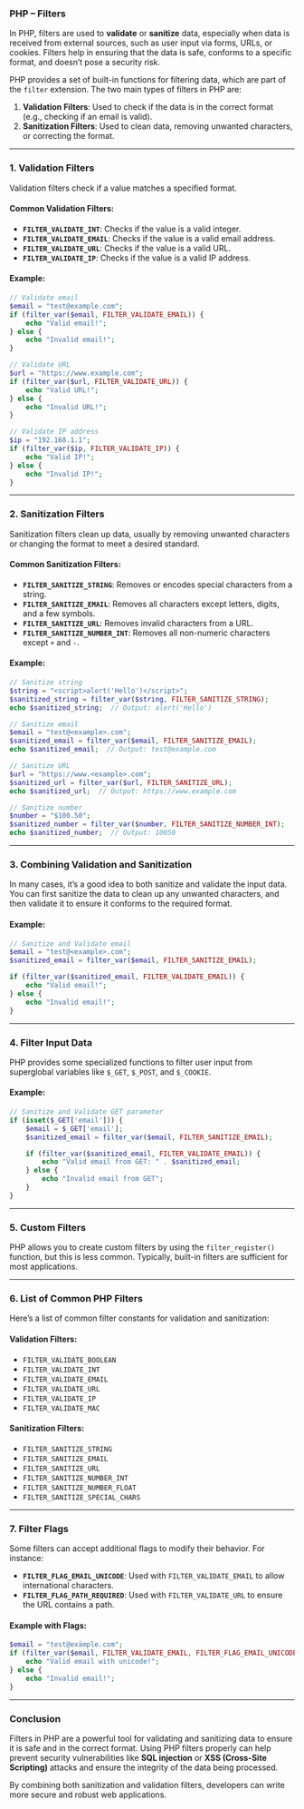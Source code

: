 ### PHP – Filters

In PHP, filters are used to **validate** or **sanitize** data, especially when data is received from external sources, such as user input via forms, URLs, or cookies. Filters help in ensuring that the data is safe, conforms to a specific format, and doesn’t pose a security risk.

PHP provides a set of built-in functions for filtering data, which are part of the `filter` extension. The two main types of filters in PHP are:
1. **Validation Filters**: Used to check if the data is in the correct format (e.g., checking if an email is valid).
2. **Sanitization Filters**: Used to clean data, removing unwanted characters, or correcting the format.

---

### **1. Validation Filters**

Validation filters check if a value matches a specified format.

#### **Common Validation Filters:**

- **`FILTER_VALIDATE_INT`**: Checks if the value is a valid integer.
- **`FILTER_VALIDATE_EMAIL`**: Checks if the value is a valid email address.
- **`FILTER_VALIDATE_URL`**: Checks if the value is a valid URL.
- **`FILTER_VALIDATE_IP`**: Checks if the value is a valid IP address.

#### **Example:**

```php
// Validate email
$email = "test@example.com";
if (filter_var($email, FILTER_VALIDATE_EMAIL)) {
    echo "Valid email!";
} else {
    echo "Invalid email!";
}

// Validate URL
$url = "https://www.example.com";
if (filter_var($url, FILTER_VALIDATE_URL)) {
    echo "Valid URL!";
} else {
    echo "Invalid URL!";
}

// Validate IP address
$ip = "192.168.1.1";
if (filter_var($ip, FILTER_VALIDATE_IP)) {
    echo "Valid IP!";
} else {
    echo "Invalid IP!";
}
```

---

### **2. Sanitization Filters**

Sanitization filters clean up data, usually by removing unwanted characters or changing the format to meet a desired standard.

#### **Common Sanitization Filters:**

- **`FILTER_SANITIZE_STRING`**: Removes or encodes special characters from a string.
- **`FILTER_SANITIZE_EMAIL`**: Removes all characters except letters, digits, and a few symbols.
- **`FILTER_SANITIZE_URL`**: Removes invalid characters from a URL.
- **`FILTER_SANITIZE_NUMBER_INT`**: Removes all non-numeric characters except `+` and `-`.

#### **Example:**

```php
// Sanitize string
$string = "<script>alert('Hello')</script>";
$sanitized_string = filter_var($string, FILTER_SANITIZE_STRING);
echo $sanitized_string;  // Output: alert('Hello')

// Sanitize email
$email = "test@<example>.com";
$sanitized_email = filter_var($email, FILTER_SANITIZE_EMAIL);
echo $sanitized_email;  // Output: test@example.com

// Sanitize URL
$url = "https://www.<example>.com";
$sanitized_url = filter_var($url, FILTER_SANITIZE_URL);
echo $sanitized_url;  // Output: https://www.example.com

// Sanitize number
$number = "$100.50";
$sanitized_number = filter_var($number, FILTER_SANITIZE_NUMBER_INT);
echo $sanitized_number;  // Output: 10050
```

---

### **3. Combining Validation and Sanitization**

In many cases, it’s a good idea to both sanitize and validate the input data. You can first sanitize the data to clean up any unwanted characters, and then validate it to ensure it conforms to the required format.

#### **Example:**

```php
// Sanitize and Validate email
$email = "test@<example>.com";
$sanitized_email = filter_var($email, FILTER_SANITIZE_EMAIL);

if (filter_var($sanitized_email, FILTER_VALIDATE_EMAIL)) {
    echo "Valid email!";
} else {
    echo "Invalid email!";
}
```

---

### **4. Filter Input Data**

PHP provides some specialized functions to filter user input from superglobal variables like `$_GET`, `$_POST`, and `$_COOKIE`.

#### **Example:**

```php
// Sanitize and Validate GET parameter
if (isset($_GET['email'])) {
    $email = $_GET['email'];
    $sanitized_email = filter_var($email, FILTER_SANITIZE_EMAIL);

    if (filter_var($sanitized_email, FILTER_VALIDATE_EMAIL)) {
        echo "Valid email from GET: " . $sanitized_email;
    } else {
        echo "Invalid email from GET";
    }
}
```

---

### **5. Custom Filters**

PHP allows you to create custom filters by using the `filter_register()` function, but this is less common. Typically, built-in filters are sufficient for most applications.

---

### **6. List of Common PHP Filters**

Here’s a list of common filter constants for validation and sanitization:

#### **Validation Filters:**
- `FILTER_VALIDATE_BOOLEAN`
- `FILTER_VALIDATE_INT`
- `FILTER_VALIDATE_EMAIL`
- `FILTER_VALIDATE_URL`
- `FILTER_VALIDATE_IP`
- `FILTER_VALIDATE_MAC`

#### **Sanitization Filters:**
- `FILTER_SANITIZE_STRING`
- `FILTER_SANITIZE_EMAIL`
- `FILTER_SANITIZE_URL`
- `FILTER_SANITIZE_NUMBER_INT`
- `FILTER_SANITIZE_NUMBER_FLOAT`
- `FILTER_SANITIZE_SPECIAL_CHARS`

---

### **7. Filter Flags**

Some filters can accept additional flags to modify their behavior. For instance:

- **`FILTER_FLAG_EMAIL_UNICODE`**: Used with `FILTER_VALIDATE_EMAIL` to allow international characters.
- **`FILTER_FLAG_PATH_REQUIRED`**: Used with `FILTER_VALIDATE_URL` to ensure the URL contains a path.

#### **Example with Flags:**

```php
$email = "test@exämple.com";
if (filter_var($email, FILTER_VALIDATE_EMAIL, FILTER_FLAG_EMAIL_UNICODE)) {
    echo "Valid email with unicode!";
} else {
    echo "Invalid email!";
}
```

---

### Conclusion

Filters in PHP are a powerful tool for validating and sanitizing data to ensure it is safe and in the correct format. Using PHP filters properly can help prevent security vulnerabilities like **SQL injection** or **XSS (Cross-Site Scripting)** attacks and ensure the integrity of the data being processed. 

By combining both sanitization and validation filters, developers can write more secure and robust web applications.
